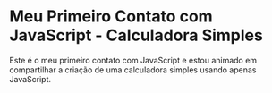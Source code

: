 # Meu Primeiro Contato com JavaScript - Calculadora Simples

Este é o meu primeiro contato com JavaScript e estou animado em compartilhar a criação de uma calculadora simples usando apenas JavaScript.

